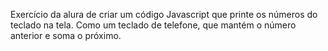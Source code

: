 Exercício da alura de criar um código Javascript que printe os números do teclado na tela. Como um teclado de telefone, que mantém o número anterior e soma o próximo.  